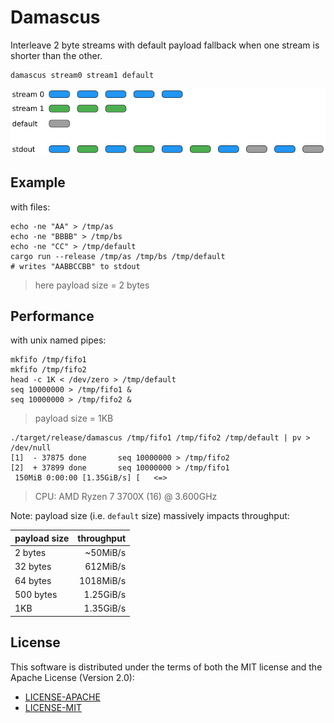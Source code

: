 # Damascus

Interleave 2 byte streams with default payload fallback when one stream is shorter than the other.

```
damascus stream0 stream1 default
```

![schema](damascus.png)

## Example

with files:

```text
echo -ne "AA" > /tmp/as
echo -ne "BBBB" > /tmp/bs
echo -ne "CC" > /tmp/default
cargo run --release /tmp/as /tmp/bs /tmp/default
# writes "AABBCCBB" to stdout
```

> here payload size = 2 bytes

## Performance

with unix named pipes:

```text
mkfifo /tmp/fifo1
mkfifo /tmp/fifo2
head -c 1K < /dev/zero > /tmp/default
seq 10000000 > /tmp/fifo1 &
seq 10000000 > /tmp/fifo2 &
```

> payload size = 1KB

```text
./target/release/damascus /tmp/fifo1 /tmp/fifo2 /tmp/default | pv > /dev/null
[1]  - 37875 done       seq 10000000 > /tmp/fifo2
[2]  + 37899 done       seq 10000000 > /tmp/fifo1
 150MiB 0:00:00 [1.35GiB/s] [   <=>
```

> CPU: AMD Ryzen 7 3700X (16) @ 3.600GHz

Note: payload size (i.e. `default` size) massively impacts throughput:

| payload size      | throughput |
|-------------------|-----------:|
| 2 bytes           |   ~50MiB/s |
| 32 bytes          |   612MiB/s |
| 64 bytes          |  1018MiB/s |
| 500 bytes         |  1.25GiB/s |
| 1KB               |  1.35GiB/s |

## License

This software is distributed under the terms of both the MIT license and the Apache License (Version 2.0):

* [LICENSE-APACHE](LICENSE-APACHE)
* [LICENSE-MIT](LICENSE-MIT)
